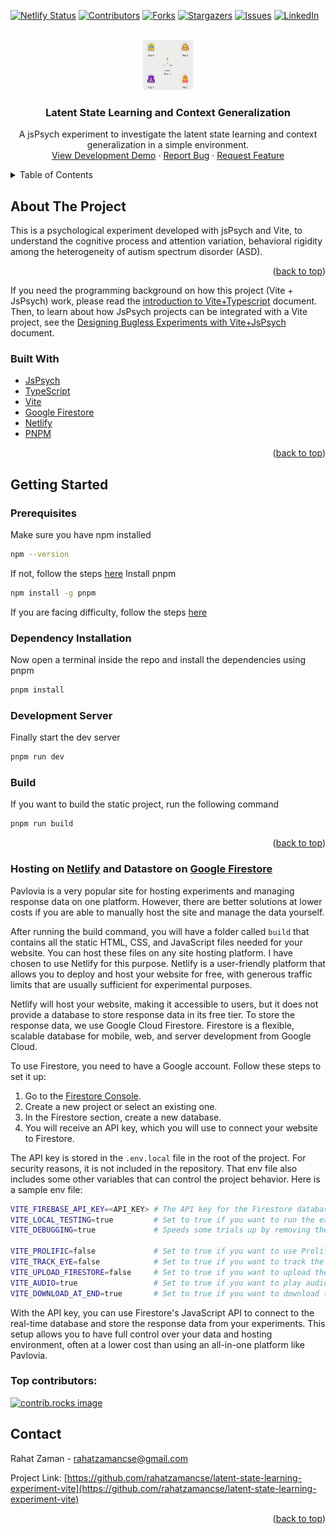 

<a id="readme-top"></a>

<!-- PROJECT SHIELDS -->
[![Netlify Status][netlify-shield]][netlify-url]
[![Contributors][contributors-shield]][contributors-url]
[![Forks][forks-shield]][forks-url]
[![Stargazers][stars-shield]][stars-url]
[![Issues][issues-shield]][issues-url]
[![LinkedIn][linkedin-shield]][linkedin-url]
<!-- [![MIT License][license-shield]][license-url] -->



<!-- PROJECT LOGO -->
<br />
<div align="center">
  <a href="https://github.com/rahatzamancse/latent-state-learning-experiment-vite">
    <img src="public/images/modal/dragndrop-tutorial.gif" alt="Project Logo" width="80" height="80">
  </a>

<h3 align="center">Latent State Learning and Context Generalization</h3>

  <p align="center">
    A jsPsych experiment to investigate the latent state learning and context generalization in a simple environment. 
    <br />
    <a href="">View Development Demo</a>
    ·
    <a href="https://github.com/rahatzamancse/latent-state-learning-experiment-vite/issues/new?labels=bug&template=bug-report---.md">Report Bug</a>
    ·
    <a href="https://github.com/rahatzamancse/latent-state-learning-experiment-vite/issues/new?labels=enhancement&template=feature-request---.md">Request Feature</a>
  </p>
</div>



<!-- TABLE OF CONTENTS -->
<details>
  <summary>Table of Contents</summary>
  <ol>
    <li>
      <a href="#about-the-project">About The Project</a>
      <ul>
        <li><a href="#built-with">Built With</a></li>
      </ul>
    </li>
    <li>
      <a href="#getting-started">Getting Started</a>
    </li>
    <li><a href="#contact">Contact</a></li>
  </ol>
</details>



<!-- ABOUT THE PROJECT -->
## About The Project

This is a psychological experiment developed with jsPsych and Vite, to understand the cognitive process and attention variation, behavioral rigidity among the heterogeneity of autism spectrum disorder
(ASD).

<p align="right">(<a href="#readme-top">back to top</a>)</p>

If you need the programming background on how this project (Vite + JsPsych) work, please read the [introduction to Vite+Typescript]() document. Then, to learn about how JsPsych projects can be integrated with a Vite project, see the [Designing Bugless Experiments with Vite+JsPsych]() document.

### Built With

* [JsPsych](https://www.jspsych.org/v7/)
* [TypeScript](https://www.typescriptlang.org/)
* [Vite](https://vitejs.dev/)
* [Google Firestore](https://firebase.google.com/docs/firestore)
* [Netlify](https://www.netlify.com/)
* [PNPM](https://pnpm.io/)

<p align="right">(<a href="#readme-top">back to top</a>)</p>


<!-- GETTING STARTED -->
## Getting Started

### Prerequisites

Make sure you have npm installed
```sh
npm --version
```
If not, follow the steps [here](https://nodejs.org/en/download/package-manager)
Install pnpm
```sh
npm install -g pnpm
```
If you are facing difficulty, follow the steps [here](https://pnpm.io/installation)

### Dependency Installation
Now open a terminal inside the repo and install the dependencies using pnpm
```sh
pnpm install
```

### Development Server
Finally start the dev server
```sh
pnpm run dev
```

### Build
If you want to build the static project, run the following command
```sh
pnpm run build
```

<p align="right">(<a href="#readme-top">back to top</a>)</p>

### Hosting on [Netlify](https://www.netlify.com/) and Datastore on [Google Firestore](https://cloud.google.com/firestore)

Pavlovia is a very popular site for hosting experiments and managing response data on one platform. However, there are better solutions at lower costs if you are able to manually host the site and manage the data yourself.

After running the build command, you will have a folder called `build` that contains all the static HTML, CSS, and JavaScript files needed for your website. You can host these files on any site hosting platform. I have chosen to use Netlify for this purpose. Netlify is a user-friendly platform that allows you to deploy and host your website for free, with generous traffic limits that are usually sufficient for experimental purposes.

Netlify will host your website, making it accessible to users, but it does not provide a database to store response data in its free tier. To store the response data, we use Google Cloud Firestore. Firestore is a flexible, scalable database for mobile, web, and server development from Google Cloud.

To use Firestore, you need to have a Google account. Follow these steps to set it up:
1. Go to the [Firestore Console](https://console.firebase.google.com/).
2. Create a new project or select an existing one.
3. In the Firestore section, create a new database.
4. You will receive an API key, which you will use to connect your website to Firestore.

The API key is stored in the `.env.local` file in the root of the project. For security reasons, it is not included in the repository. That env file also includes some other variables that can control the project behavior. Here is a sample env file:

```bash
VITE_FIREBASE_API_KEY=<API_KEY> # The API key for the Firestore database
VITE_LOCAL_TESTING=true         # Set to true if you want to run the experiment locally
VITE_DEBUGGING=true             # Speeds some trials up by removing the time constraints, helpful while debugging

VITE_PROLIFIC=false             # Set to true if you want to use Prolific as the participant ID provider, you need to add the id to the src/main.ts file
VITE_TRACK_EYE=false            # Set to true if you want to track the eye movements
VITE_UPLOAD_FIRESTORE=false     # Set to true if you want to upload the response data to Firestore
VITE_AUDIO=true                 # Set to true if you want to play audio files
VITE_DOWNLOAD_AT_END=true       # Set to true if you want to download the response data at the end of the experiment
```

With the API key, you can use Firestore's JavaScript API to connect to the real-time database and store the response data from your experiments. This setup allows you to have full control over your data and hosting environment, often at a lower cost than using an all-in-one platform like Pavlovia.


### Top contributors:

<a href="https://github.com/rahatzamancse/latent-state-learning-experiment-vite/graphs/contributors">
  <img src="https://contrib.rocks/image?repo=rahatzamancse/latent-state-learning-experiment-vite" alt="contrib.rocks image" />
</a>


<!-- CONTACT -->
## Contact

Rahat Zaman - rahatzamancse@gmail.com

Project Link: [https://github.com/rahatzamancse/latent-state-learning-experiment-vite](https://github.com/rahatzamancse/latent-state-learning-experiment-vite)

<p align="right">(<a href="#readme-top">back to top</a>)</p>


<!-- MARKDOWN LINKS & IMAGES -->
<!-- https://www.markdownguide.org/basic-syntax/#reference-style-links -->
[netlify-shield]: https://api.netlify.com/api/v1/badges/7d76e534-072c-47a1-94f2-e7009c3e1ee6/deploy-status
[contributors-shield]: https://img.shields.io/github/contributors/rahatzamancse/latent-state-learning-experiment-vite.svg?style=for-the-badge
[netlify-url]: https://app.netlify.com/sites/latent-state-learning-experiment/deploys
[contributors-url]: https://github.com/rahatzamancse/latent-state-learning-experiment-vite/graphs/contributors
[forks-shield]: https://img.shields.io/github/forks/rahatzamancse/latent-state-learning-experiment-vite.svg?style=for-the-badge
[forks-url]: https://github.com/rahatzamancse/latent-state-learning-experiment-vite/network/members
[stars-shield]: https://img.shields.io/github/stars/rahatzamancse/latent-state-learning-experiment-vite.svg?style=for-the-badge
[stars-url]: https://github.com/rahatzamancse/latent-state-learning-experiment-vite/stargazers
[issues-shield]: https://img.shields.io/github/issues/rahatzamancse/latent-state-learning-experiment-vite.svg?style=for-the-badge
[issues-url]: https://github.com/rahatzamancse/latent-state-learning-experiment-vite/issues
[license-shield]: https://img.shields.io/github/license/rahatzamancse/latent-state-learning-experiment-vite.svg?style=for-the-badge
[license-url]: https://github.com/rahatzamancse/latent-state-learning-experiment-vite/blob/master/LICENSE.txt
[linkedin-shield]: https://img.shields.io/badge/-LinkedIn-black.svg?style=for-the-badge&logo=linkedin&colorB=555
[linkedin-url]: https://linkedin.com/in/rahatzamancse
[product-screenshot]: images/screenshot.png
[Next.js]: https://img.shields.io/badge/next.js-000000?style=for-the-badge&logo=nextdotjs&logoColor=white
[Next-url]: https://nextjs.org/
[React.js]: https://img.shields.io/badge/React-20232A?style=for-the-badge&logo=react&logoColor=61DAFB
[React-url]: https://reactjs.org/
[Vue.js]: https://img.shields.io/badge/Vue.js-35495E?style=for-the-badge&logo=vuedotjs&logoColor=4FC08D
[Vue-url]: https://vuejs.org/
[Angular.io]: https://img.shields.io/badge/Angular-DD0031?style=for-the-badge&logo=angular&logoColor=white
[Angular-url]: https://angular.io/
[Svelte.dev]: https://img.shields.io/badge/Svelte-4A4A55?style=for-the-badge&logo=svelte&logoColor=FF3E00
[Svelte-url]: https://svelte.dev/
[Laravel.com]: https://img.shields.io/badge/Laravel-FF2D20?style=for-the-badge&logo=laravel&logoColor=white
[Laravel-url]: https://laravel.com
[Bootstrap.com]: https://img.shields.io/badge/Bootstrap-563D7C?style=for-the-badge&logo=bootstrap&logoColor=white
[Bootstrap-url]: https://getbootstrap.com
[JQuery.com]: https://img.shields.io/badge/jQuery-0769AD?style=for-the-badge&logo=jquery&logoColor=white
[JQuery-url]: https://jquery.com 